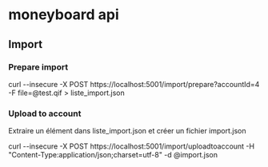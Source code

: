 # moneyboard api

## Import 

### Prepare import
curl --insecure -X POST https://localhost:5001/import/prepare?accountId=4 -F file=@test.qif > liste_import.json

### Upload to account

Extraire un élément dans liste_import.json et créer un fichier import.json

curl --insecure -X POST https://localhost:5001/import/uploadtoaccount -H "Content-Type:application/json;charset=utf-8" -d @import.json